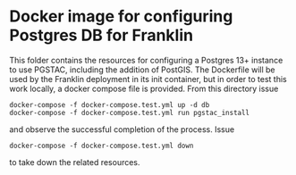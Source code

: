 # Docker image for configuring Postgres DB for Franklin

This folder contains the resources for configuring a Postgres 13+ instance to use PGSTAC, including the addition of PostGIS.  The Dockerfile will be used by the Franklin deployment in its init container, but in order to test this work locally, a docker compose file is provided.  From this directory issue
```
docker-compose -f docker-compose.test.yml up -d db
docker-compose -f docker-compose.test.yml run pgstac_install
```
and observe the successful completion of the process.  Issue
```
docker-compose -f docker-compose.test.yml down
```
to take down the related resources.
